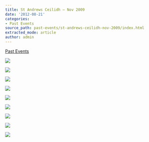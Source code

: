 ```yaml
---
title: St Andrews Ceilidh – Nov 2009
date: '2012-08-21'
categories:
- Past Events
source_path: past-events/st-andrews-ceilidh-nov-2009/index.html
extracted_mode: article
author: admin
---
```

[Past Events](category/past-events/)

[![](/assets/images/2012/08/p1010004-2-150x150.jpg)](/assets/images/2012/08/p1010004-2.jpg)

[![](/assets/images/2012/08/p1010007-150x150.jpg)](/assets/images/2012/08/p1010007.jpg)

[![](/assets/images/2012/08/p1010010-150x150.jpg)](/assets/images/2012/08/p1010010.jpg)

[![](/assets/images/2012/08/p1010036-150x150.jpg)](/assets/images/2012/08/p1010036.jpg)

[![](/assets/images/2012/08/p1010040-150x150.jpg)](/assets/images/2012/08/p1010040.jpg)

[![](/assets/images/2012/08/p1010042-150x150.jpg)](/assets/images/2012/08/p1010042.jpg)

[![](/assets/images/2012/08/p1010046-150x150.jpg)](/assets/images/2012/08/p1010046.jpg)

[![](/assets/images/2012/08/p1010047-150x150.jpg)](/assets/images/2012/08/p1010047.jpg)

[![](/assets/images/2012/08/p1010060-150x150.jpg)](/assets/images/2012/08/p1010060.jpg)
